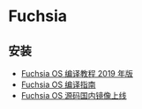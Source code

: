# Fuchsia

## 安装

- [Fuchsia OS 编译教程 2019 年版](https://fuchsia-china.com/guide-of-fuchsia-os-building/)
- [Fuchsia OS 编译指南](https://fuchsia-china.com/guide-of-fuchsia-os-compilation/)
- [Fuchsia OS 源码国内镜像上线](https://fuchsia-china.com/fuchsia-source-code-china-mirror/)
